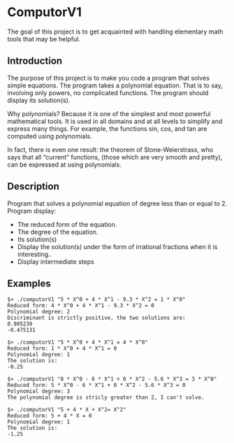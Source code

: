 # ComputorV1
The goal of this project is to get acquainted with handling elementary math tools that may be helpful.

## Introduction

The purpose of this project is to make you code a program that solves simple equations.
The program takes a polynomial equation. That is to say, involving only powers, no
complicated functions. The program should display its solution(s).

Why polynomials? Because it is one of the simplest and most powerful mathematical
tools. It is used in all domains and at all levels to simplify and express many things. For
example, the functions sin, cos, and tan are computed using polynomials.

In fact, there is even one result: the theorem of Stone-Weierstrass,
who says that all “current” functions, (those which are very smooth
and pretty), can be expressed at using polynomials.

## Description

Program that solves a polynomial equation of degree less than or equal to 2. Program display:
* The reduced form of the equation.
* The degree of the equation.
* Its solution(s)
* Display the solution(s) under the form of irrational fractions when it is interesting..
* Display intermediate steps

## Examples

```console
$> ./computorV1 "5 * X^0 + 4 * X^1 - 9.3 * X^2 = 1 * X^0"
Reduced form: 4 * X^0 + 4 * X^1 - 9.3 * X^2 = 0
Polynomial degree: 2
Discriminant is strictly positive, the two solutions are:
0.905239
-0.475131

$> ./computorV1 "5 * X^0 + 4 * X^1 = 4 * X^0"
Reduced form: 1 * X^0 + 4 * X^1 = 0
Polynomial degree: 1
The solution is:
-0.25

$> ./computorV1 "8 * X^0 - 6 * X^1 + 0 * X^2 - 5.6 * X^3 = 3 * X^0"
Reduced form: 5 * X^0 - 6 * X^1 + 0 * X^2 - 5.6 * X^3 = 0
Polynomial degree: 3
The polynomial degree is stricly greater than 2, I can't solve.

$> ./computorV1 "5 + 4 * X + X^2= X^2"
Reduced form: 5 + 4 * X = 0
Polynomial degree: 1
The solution is:
-1.25
```
